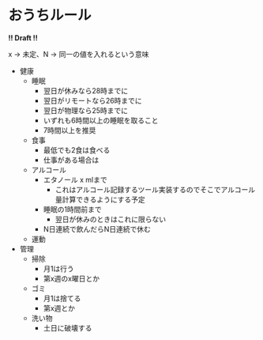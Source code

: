 # おうちルール

**!! Draft !!**

x -> 未定、N -> 同一の値を入れるという意味

- 健康
    - 睡眠
        - 翌日が休みなら28時までに
        - 翌日がリモートなら26時までに
        - 翌日が物理なら25時までに
        - いずれも6時間以上の睡眠を取ること
        - 7時間以上を推奨
    - 食事
        - 最低でも2食は食べる
        - 仕事がある場合は
    - アルコール
        - エタノール x mlまで
            - これはアルコール記録するツール実装するのでそこでアルコール量計算できるようにする予定
        - 睡眠の1時間前まで
            - 翌日が休みのときはこれに限らない
        - N日連続で飲んだらN日連続で休む
    - 運動
- 管理
    - 掃除
        - 月1は行う
        - 第x週のx曜日とか 
    - ゴミ
        - 月1は捨てる
        - 第x週とか
    - 洗い物
        - 土日に破壊する
